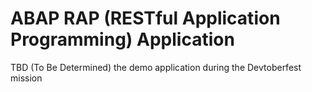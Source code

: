 # ABAP RAP (RESTful Application Programming) Application

TBD (To Be Determined) the demo application during the Devtoberfest mission
